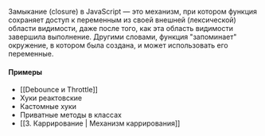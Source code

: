 Замыкание (closure) в JavaScript — это механизм, при котором функция сохраняет доступ к переменным из своей внешней (лексической) области видимости, даже после того, как эта область видимости завершила выполнение. Другими словами, функция "запоминает" окружение, в котором была создана, и может использовать его переменные.
#### Примеры
- [[Debounce и Throttle]]
- Хуки реактовские 
- Кастомные хуки
- Приватные методы в классах
- [[3. Каррирование | Механизм каррирования]]